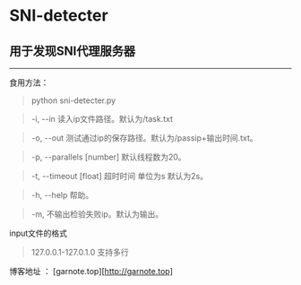 # SNI-detecter
## 用于发现SNI代理服务器
---
食用方法：
> python sni-detecter.py


> -i, --in 读入ip文件路径。默认为/task.txt

> -o, --out 测试通过ip的保存路径。默认为/passip+输出时间.txt。

> -p, --parallels [number] 默认线程数为20。

> -t, --timeout [float] 超时时间 单位为s 默认为2s。

> -h, --help 帮助。

> -m, 不输出检验失败ip。默认为输出。



input文件的格式
> 127.0.0.1-127.0.1.0
支持多行

博客地址 ： [garnote.top][http://garnote.top]